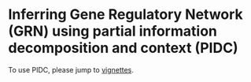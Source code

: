 # Inferring Gene Regulatory Network (GRN) using partial information decomposition and context (PIDC)

To use PIDC, please jump to [vignettes](https://hmutpw.github.io/PIDC/index.html).
